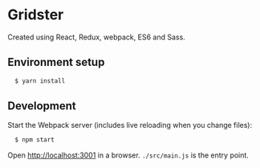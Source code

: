 # Gridster

Created using React, Redux, webpack, ES6 and Sass.

## Environment setup

```sh
  $ yarn install
```

## Development

Start the Webpack server (includes live reloading when you change files):

```sh
  $ npm start
```

Open [http://localhost:3001](http://localhost:3001) in a browser. `./src/main.js` is the entry point.
